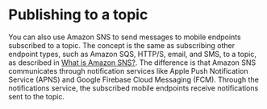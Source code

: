 # Publishing to a topic<a name="mobile-push-send-topicmobile"></a>

You can also use Amazon SNS to send messages to mobile endpoints subscribed to a topic\. The concept is the same as subscribing other endpoint types, such as Amazon SQS, HTTP/S, email, and SMS, to a topic, as described in [What is Amazon SNS?](welcome.md)\. The difference is that Amazon SNS communicates through notification services like Apple Push Notification Service \(APNS\) and Google Firebase Cloud Messaging \(FCM\)\. Through the notifications service, the subscribed mobile endpoints receive notifications sent to the topic\. 